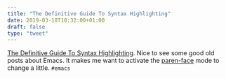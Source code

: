 ```yaml
---
title: "The Definitive Guide To Syntax Highlighting"
date: 2019-03-18T10:32:00+01:00
draft: false
type: "tweet"
---
```


[The Definitive Guide To Syntax Highlighting](http://www.wilfred.me.uk/blog/2014/09/27/the-definitive-guide-to-syntax-highlighting/). Nice to see some good old posts
about Emacs. It makes me want to activate the [paren-face](https://github.com/tarsius/paren-face) mode to change a
little. `#emacs`

